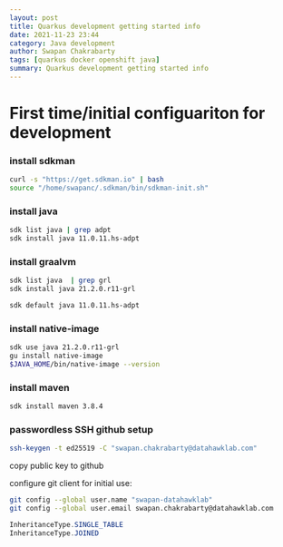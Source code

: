 ```yaml
---
layout: post
title: Quarkus development getting started info    
date: 2021-11-23 23:44
category: Java development
author: Swapan Chakrabarty
tags: [quarkus docker openshift java]
summary: Quarkus development getting started info
---
```


# First time/initial configuariton for development
### install sdkman

```bash
curl -s "https://get.sdkman.io" | bash
source "/home/swapanc/.sdkman/bin/sdkman-init.sh"
```

### install java

```bash
sdk list java | grep adpt
sdk install java 11.0.11.hs-adpt
```

### install graalvm

```bash
sdk list java  | grep grl
sdk install java 21.2.0.r11-grl
```

```bash
sdk default java 11.0.11.hs-adpt
```

### install native-image

```bash
sdk use java 21.2.0.r11-grl
gu install native-image
$JAVA_HOME/bin/native-image --version
```

### install maven

```bash
sdk install maven 3.8.4
```
### passwordless SSH github setup

```bash
ssh-keygen -t ed25519 -C "swapan.chakrabarty@datahawklab.com"
```

copy public key to github

configure git client for initial use:

```bash
git config --global user.name "swapan-datahawklab"
git config --global user.email swapan.chakrabarty@datahawklab.com
```


```java
InheritanceType.SINGLE_TABLE
InheritanceType.JOINED

```